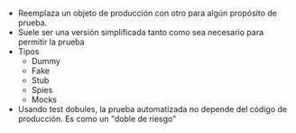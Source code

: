 - Reemplaza un objeto de producción con otro para algún propósito de prueba.
- Suele ser una versión simplificada tanto como sea necesario para permitir la prueba
- Tipos
	- Dummy
	- Fake
	- Stub
	- Spies
	- Mocks
- Usando test dobules, la prueba automatizada no depende del código de producción.
Es como un "doble de riesgo"

